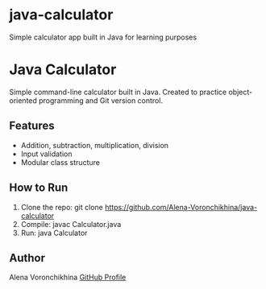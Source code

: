 # java-calculator
Simple calculator app built in Java for learning purposes
# Java Calculator

Simple command-line calculator built in Java. Created to practice object-oriented programming and Git version control.

## Features
- Addition, subtraction, multiplication, division
- Input validation
- Modular class structure

## How to Run
1. Clone the repo:
git clone https://github.com/Alena-Voronchikhina/java-calculator
2. Compile:
javac Calculator.java
3. Run:
java Calculator

## Author
Alena Voronchikhina
[GitHub Profile](https://github.com/Alena-Voronchikhina)